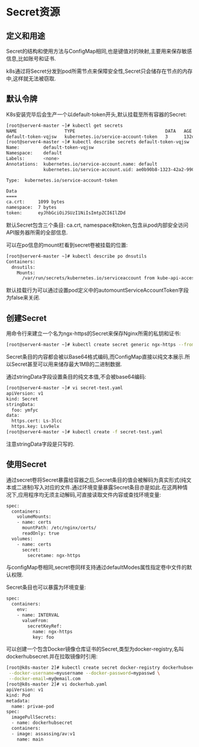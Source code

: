 # Secret资源

## 定义和用途

Secret的结构和使用方法与ConfigMap相同,也是键值对的映射,主要用来保存敏感信息,比如账号和证书.

k8s通过将Secret分发到pod所需节点来保障安全性,Secret只会储存在节点的内存中,这样就无法被窃取.



## 默认令牌

K8s安装完毕后会生产一个以default-token开头,默认挂载至所有容器的Secret:

```sh
[root@server4-master ~]# kubectl get secrets 
NAME                  TYPE                                  DATA   AGE
default-token-vqjsw   kubernetes.io/service-account-token   3      132d
[root@server4-master ~]# kubectl describe secrets default-token-vqjsw
Name:         default-token-vqjsw
Namespace:    default
Labels:       <none>
Annotations:  kubernetes.io/service-account.name: default
              kubernetes.io/service-account.uid: ae0b90b8-1323-42a2-990b-a18d4bfb7da8

Type:  kubernetes.io/service-account-token

Data
====
ca.crt:     1099 bytes
namespace:  7 bytes
token:      eyJhbGciOiJSUzI1NiIsImtpZCI6IlZDd
```

默认Secret包含三个条目: ca.crt, namespace和token,包含从pod内部安全访问API服务器所需的全部信息.

可以在po信息的mount栏看到secret卷被挂载的位置:

```sh
[root@server4-master ~]# kubectl describe po dnsutils 
Containers:
  dnsutils:
    Mounts:
      /var/run/secrets/kubernetes.io/serviceaccount from kube-api-access-5ghsj (ro)
```

默认挂载行为可以通过设置pod定义中的automountServiceAccountToken字段为false来关闭.



## 创建Secret

用命令行来建立一个名为ngx-https的Secret来保存Nginx所需的私钥和证书:

```sh
[root@server4-master ~]# kubectl create secret generic ngx-https --from-file=https.cert --from-file=https.key --from-file=foo
```

Secret条目的内容都会被以Base64格式编码,而ConfigMap直接以纯文本展示.所以Secret甚至可以用来储存最大1MB的二进制数据.

通过stringData字段设置条目的纯文本值,不会被base64编码:

```sh
[root@server4-master ~]# vi secret-test.yaml
apiVersion: v1
kind: Secret
stringData:
  foo: ymfyc
data:
  https.cert: Ls-3lcc
  https.key: Lsv9elx
[root@server4-master ~]# kubectl create -f secret-test.yaml 
```

注意stringData字段是只写的.



## 使用Secret

通过secret卷将Secret暴露给容器之后,Secret条目的值会被解码为真实形式(纯文本或二进制)写入对应的文件.通过环境变量暴露Secret条目亦是如此.在这两种情况下,应用程序均无须主动解码,可直接读取文件内容或查找环境变量:

```sh
spec:
  containers:
	volumeMounts:
	- name: certs
	  mountPath: /etc/nginx/certs/
	  readOnly: true
  volumes:
    - name: certs
	  secret:
	    secretame: ngx-https
```

与configMap卷相同,secret卷同样支持通过defaultModes属性指定卷中文件的默认权限.

Secret条目也可以暴露为环境变量:

```sh
spec:
  containers:
    env:
    - name: INTERVAL
      valueFrom:
	    secretKeyRef:
		  name: ngx-https
		  key: foo
```

可以创建一个包含Docker镜像仓库证书的Secret,类型为docker-registry,名叫dockerhubsecret.并在拉取镜像时引用:

```sh
[root@k8s-master 2]# kubectl create secret docker-registry dockerhubsecret \
 --docker-username=myusername --docker-password=mypasswd \
 --docker-email=my@email.com
[root@k8s-master 2]# vi dockerhub.yaml
apiVersion: v1
kind: Pod
metadata:
  name: privae-pod
spec:
  imagePullSecrets:
  - name: dockerhubsecret
  containers:
  - image: assassing/av:v1
    name: main
```


